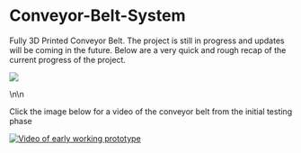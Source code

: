 # Conveyor-Belt-System

Fully 3D Printed Conveyor Belt. The project is still in progress and updates will be coming in the future.
Below are a very quick and rough recap of the current progress of the project.

![](https://github.com/ViktorJager/Conveyor-Belt-System/blob/master/resources/raw%20img%20dump/ezgif.com-gif-maker.gif?raw=true)

\n\n

Click the image below for a video of the conveyor belt from the initial testing phase

[![Video of early working prototype](https://img.youtube.com/vi/mpryrv-nOxc/0.jpg)](https://www.youtube.com/watch?v=mpryrv-nOxc)
